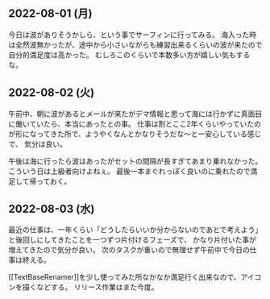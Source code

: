 ## 2022-08-01 (月)

今日は波がありそうかしら、という事でサーフィンに行ってみる。
海入った時は全然波無かったが、途中から小さいながらも練習出来るくらいの波が来たので自分的満足度は高かった。
むしろこのくらいで本数多い方が嬉しい気もするな。

## 2022-08-02 (火)

午前中、朝に波があるとメールが来たがデマ情報と思って海には行かずに真面目に働いていたら、本当にあったとの事。
仕事は割とここ2年くらいやっていたのが形になってきた所で、ようやくなんとかなりそうだな〜と一安心している感じで、
気分は良い。

午後は海に行ったら波はあったがセットの間隔が長すぎてあまり乗れなかった。こういう日は上級者向けよねぇ。
最後一本まぐれっぽく良いのに乗れたので満足して帰っておく。

## 2022-08-03 (水)

最近の仕事は、一年くらい「どうしたらいいか分からないのであとで考えよう」と後回しにしてきたことを一つずつ片付けるフェーズで、
かなり片付いた事が増えてきたので気分が良い。
次のタスクが重いので無理せず午前中で今日の仕事は終える。

[[TextBaseRenamer]]を少し使ってみた所なかなか満足行く出来なので、アイコンを描くなどする。
リリース作業はまた今度。